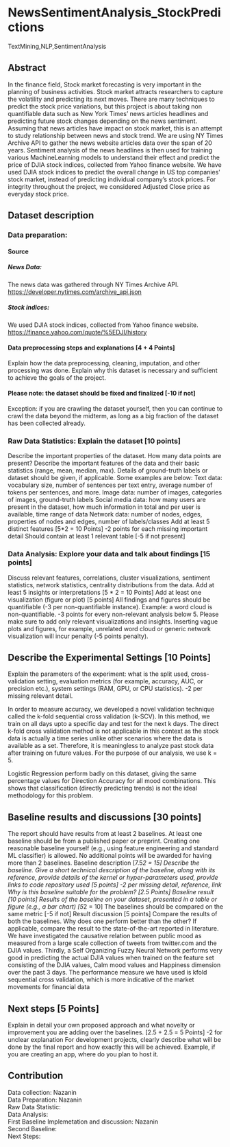# NewsSentimentAnalysis_StockPredictions
TextMining,NLP,SentimentAnalysis


## Abstract
In the finance field, Stock market forecasting is very important in the planning of business activities. Stock market attracts researchers to capture the volatility and predicting its next moves. There are many techniques to predict the stock price variations, but this project is about taking non quantifiable data such as New York Times’ news articles headlines and predicting future stock changes depending on the news sentiment. Assuming that news articles have impact on stock market, this is an attempt to study relationship between news and stock trend.
We are using NY Times Archive API to gather the news website articles data over the span of 20 years. Sentiment analysis of the news headlines is then used for training various MachineLearning models to understand their effect and predict the price of DJIA stock indices, collected from Yahoo finance website. We have used DJIA stock indices to predict the overall change in US top companies' stock market, instead of predicting individual company’s stock prices. For integrity throughout the project, we considered Adjusted Close price as everyday stock price.

## Dataset description  
 ### Data preparation:  
  #### Source  
   ##### News Data:
   The news data was gathered through NY Times Archive API. https://developer.nytimes.com/archive_api.json
   ##### Stock indices:
   We used DJIA stock indices, collected from Yahoo finance website. https://finance.yahoo.com/quote/%5EDJI/history
  #### Data preprocessing steps and explanations [4 + 4 Points]
Explain how the data preprocessing, cleaning, imputation, and other processing was done.
Explain why this dataset is necessary and sufficient to achieve the goals of the project.
  #### Please note: the dataset should be fixed and finalized [-10 if not]
Exception: if you are crawling the dataset yourself, then you can continue to crawl the data beyond the midterm, as long as a big fraction of the dataset has been collected already.
 ### Raw Data Statistics: Explain the dataset [10 points]
Describe the important properties of the dataset. How many data points are present? Describe the important features of the data and their basic statistics (range, mean, median, max). Details of ground-truth labels or dataset should be given, if applicable. Some examples are below:
Text data: vocabulary size, number of sentences per text entry, average number of tokens per sentences, and more.
Image data: number of images, categories of images, ground-truth labels
Social media data: how many users are present in the dataset, how much information in total and per user is available, time range of data
Network data: number of nodes, edges, properties of nodes and edges, number of labels/classes
Add at least 5 distinct features [5*2 = 10 Points]
-2 points for each missing important detail
Should contain at least 1 relevant table [-5 if not present]
 ### Data Analysis: Explore your data and talk about findings [15 points]
Discuss relevant features, correlations, cluster visualizations, sentiment statistics, network statistics, centrality distributions from the data.
Add at least 5 insights or interpretations [5 * 2 = 10 Points]
Add at least one visualization (figure or plot) [5 points]
All findings and figures should be quantifiable (-3 per non-quantifiable instance). Example: a word cloud is non-quantifiable.
-3 points for every non-relevant analysis below 5.
Please make sure to add only relevant visualizations and insights. Inserting vague plots and figures, for example, unrelated word cloud or generic network visualization will incur penalty (-5 points penalty).

## Describe the Experimental Settings [10 Points]
Explain the parameters of the experiment: what is the split used, cross-validation setting, evaluation metrics (for example, accuracy, AUC, or precision etc.), system settings (RAM, GPU, or CPU statistics).
-2 per missing relevant detail.

In order to measure accuracy, we developed a novel validation technique called the k-fold sequential cross validation
(k-SCV). In this method, we train on all days upto a specific day and test for the next k days. The direct k-fold
cross validation method is not applicable in this context as
the stock data is actually a time series unlike other scenarios
where the data is available as a set. Therefore, it is meaningless to analyze past stock data after training on future
values. For the purpose of our analysis, we use k = 5.

Logistic Regression perform badly on
this dataset, giving the same percentage values for Direction
Accuracy for all mood combinations. This shows that classification (directly predicting trends) is not the ideal methodology for this problem.
## Baseline results and discussions [30 points]
The report should have results from at least 2 baselines. At least one baseline should be from a published paper or preprint. Creating one reasonable baseline yourself (e.g., using feature engineering and standard ML classifier) is allowed. No additional points will be awarded for having more than 2 baselines.
Baseline description [7.5*2 = 15]
Describe the baseline. Give a short technical description of the baseline, along with its reference, provide details of the kernel or hyper-parameters used, provide links to code repository used [5 points]
-2 per missing detail, reference, link
Why is this baseline suitable for the problem? [2.5 Points]
Baseline result [10 points]
Results of the baseline on your dataset, presented in a table or figure (e.g., a bar chart) [5*2 = 10]
The baselines should be compared on the same metric [-5 if not]
Result discussion [5 points]
Compare the results of both the baselines. Why does one perform better than the other? If applicable, compare the result to the state-of-the-art reported in literature.
We have investigated the causative relation between public
mood as measured from a large scale collection of tweets
from twitter.com and the DJIA values. 
Thirdly, a Self Organizing Fuzzy Neural
Network performs very good in predicting the actual DJIA
values when trained on the feature set consisting of the DJIA
values, Calm mood values and Happiness dimension over the
past 3 days. The performance measure we have used is kfold sequential cross validation, which is more indicative of
the market movements for financial data
## Next steps [5 Points]
Explain in detail your own proposed approach and what novelty or improvement you are adding over the baselines. [2.5 + 2.5 = 5 Points]
-2 for unclear explanation
For development projects, clearly describe what will be done by the final report and how exactly this will be achieved. Example, if you are creating an app, where do you plan to host it.

## Contribution
Data collection: Nazanin  
Data Preparation: Nazanin  
Raw Data Statistic:  
Data Analysis:  
First Baseline Implemetation and discussion: Nazanin  
Second Baseline:  
Next Steps:  
